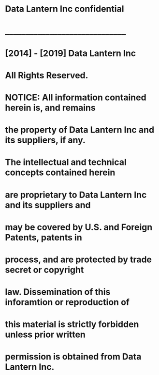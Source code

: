 # 
# Data Lantern Inc confidential
# ______________________________
# 
#  [2014] - [2019] Data Lantern Inc 
#  All Rights Reserved.
# 
# NOTICE:  All information contained herein is, and remains
# the property of Data Lantern Inc and its suppliers, if any.
# The intellectual and technical concepts contained herein
# are proprietary to Data Lantern Inc and its suppliers and
# may be covered by U.S. and Foreign Patents, patents in
# process, and are protected by trade secret or copyright
# law. Dissemination of this inforamtion or reproduction of
# this material is strictly forbidden unless prior written
# permission is obtained from Data Lantern Inc.
#
